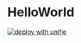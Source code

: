 # HelloWorld
 
[![deploy with unifie](https://api.unifie.cloud/deploy-btn/button_unifie-one-click-deploy.gif)](https://unifie.cloud/kubernetes/unifie-project-cuug9wvg2aoxuvlg)